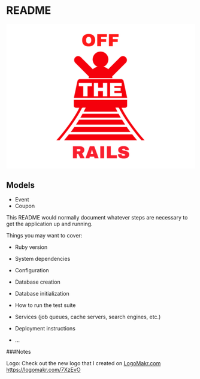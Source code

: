 # README

![GitHub Logo](offtherails_logo.png)

## Models
* Event
* Coupon

This README would normally document whatever steps are necessary to get the
application up and running.

Things you may want to cover:

* Ruby version

* System dependencies

* Configuration

* Database creation

* Database initialization

* How to run the test suite

* Services (job queues, cache servers, search engines, etc.)

* Deployment instructions

* ...

###Notes

Logo: Check out the new logo that I created on <a href="http://logomakr.com" title="Logo Makr">LogoMakr.com</a> https://logomakr.com/7XzEvO
